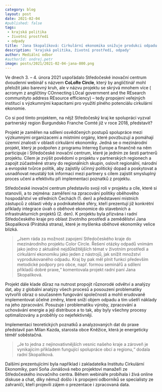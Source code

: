 ```yaml
---
category: blog
layout: post
date: 2021-02-04
#published: false
tags: 
 - krajská politika 
 - životní prostředí 
 - odpady
title: 'Jana Skopalíková: Cirkulární ekonomika snižuje produkci odpadu!'
description: 'krajská politika, životní prostředí, odpady'
author: Mediální odbor
#authorId: ondrej.petr
image: posts/2021/2021-02-04-jana-800.png
---
```


Ve dnech 3. – 4. února 2021 uspořádalo Středočeské inovační centrum dvoudenní webinář s názvem **CoLoRe Circle**, který by angličtinář mohl přeložit jako barevný kruh, ale v názvu projektu se skrývá mnohem více ( acronym z angličtiny COnnecting LOcal government and the REsearch communityto address REsource efficiency) – tedy propojení veřejných institucí s výzkumnými kapacitami pro využití plného potenciálu cirkulární ekonomie.

Co si pod tímto projektem, na nějž Středočeský kraj ke spolupráci vyzval partnerský region Burgundsko Franche Comté již v roce 2018, představit?

Projekt je zaměřen na sdílení osvědčených postupů spolupráce mezi výzkumnými organizacemi a místními orgány, které povzbuzují a pomáhají územní znalosti v oblasti cirkulární ekonomiky. Jedná se o mezinárodní projekt, který je podpořen z programu Interreg Europe a finančně na něm participuje i Středočeské inovační centrum, které je jedním ze šesti partnerů projektu.  Cílem je zvýšit povědomí o projektu v partnerských regionech a zapojit zúčastněné strany do regionálních skupin, oslovit regionální, národní a evropské tvůrce politik, aby zajistily účinný politický dopad a poskytovat a usnadňovat neustálý tok informací mezi partnery s cílem zajistit smysluplný proces učení a efektivitu při implementaci poznatků z projektu.

Středočeské inovační centrum představilo svoji roli v projektu a cíle, které si stanovili, a to zejména: zaměření na zpracování politiky oběhového hospodářství ve středních Čechách (1. den) a představení místních zástupců z oblasti vědy a podnikatelské sféry, kteří prezentují již konkrétní příklady integrace úvah o oběhové ekonomice do stavebních a infrastrukturních projektů (2. den).  K projektu byla přizvána i radní Středočeského kraje pro oblast životního prostředí a zemědělství Jana Skopalíková (Pirátská strana), které je myšlenka oběhové ekonomiky velice blízká.

> „Jsem ráda za možnost zapojení Středočeského kraje do mezinárodního projektu Color Circle. Řešení otázky odpadů vnímám jako jedno z aktuálně nejdůležitějších témat v životním prostředí a cirkulární ekonomiku jako jeden z nástrojů, jak snížit množství vyprodukovaného odpadu. Kraj by pak měl plnit funkci především metodické podpory pro obce, např. formou seminářů a sdílení příkladů dobré praxe,“ komentovala projekt radní paní Jana Skopalíková.

Projekt dále klade důraz na nutnost propojit různorodé odvětví a analýzy dat, aby z globální analýzy všech procesů a posouzení problematiky vytvořili obraz o současném fungování společnosti a mohli erudovaně implementovat účelné změny, které sníží objem odpadu a tím ušetří náklady na jeho zpracování. Posuzuje i problematiku výroby, zpracování a uchovávání energie a její distribuce a to tak, aby byly všechny procesy optimalizovány a proběhly co nejefektivněji.

Implementaci teoretických poznatků a analyzovaných dat do praxe představil pan Milan Kazda, starosta obce Kněžice, která je energeticky téměř soběstačná. 
> „Je to jedna z nejinovativnějších vesnic našeho kraje a zároveň je vynikajícím příkladem fungující spolupráce obcí a regionu,“ dodala radní Skopalíková.

Dalšími prezentujícími byla například i zakladatelka Institutu Cirkulární Ekonomiky, paní Soňa Jonášová nebo projektoví manažeři ze Středočeského inovačního centra. Během webináře probíhala i živá online diskuse a chat, díky němuž došlo i k propojení odborníků se specialisty ze zahraničí, kteří projevili zájem o prezentace i zpracovaná data.
